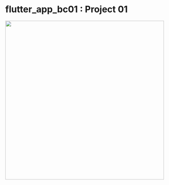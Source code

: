 # flutter_app_bc01 : Project 01





<image src=" C:\Users/Dell/Downloads/89514725/134368764-d93bceef-86d6-4852-b1a5-0811a367f93f.png" height="500">
